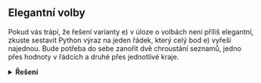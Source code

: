 ## Elegantní volby

Pokud vás trápí, že řešení varianty e) v úloze o volbách není příliš elegantní, zkuste sestavit Python výraz na jeden řádek, 
který celý bod e) vyřeší najednou. Bude potřeba do sebe zanořit dvě chroustání seznamů, jedno přes hodnoty v řádcích a druhé přes jednotlivé kraje.

<details>
<summary><b>Řešení</b></summary>


```python
# procenta celkoveho poctu
procenta = [
    [round((kandidat / sum(kraj)) * 100, 2) for kandidat in kraj]
    for kraj in hlasy
]
print(procenta)
```

</details>
